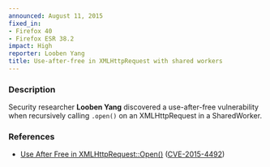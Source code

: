 ```yaml
---
announced: August 11, 2015
fixed_in:
- Firefox 40
- Firefox ESR 38.2
impact: High
reporter: Looben Yang
title: Use-after-free in XMLHttpRequest with shared workers
---
```


<h3>Description</h3>

<p>Security researcher <strong>Looben Yang</strong> discovered a use-after-free
vulnerability when recursively calling <code>.open()</code> on an XMLHttpRequest
in a SharedWorker.</p>
</p>


<h3>References</h3>

<ul>
  <li><a href="https://bugzilla.mozilla.org/show_bug.cgi?id=1185820">
       Use After Free in XMLHttpRequest::Open()</a>
(<a href="http://cve.mitre.org/cgi-bin/cvename.cgi?name=CVE-2015-4492"
class="ex-ref">CVE-2015-4492</a>)</li>
</ul>

